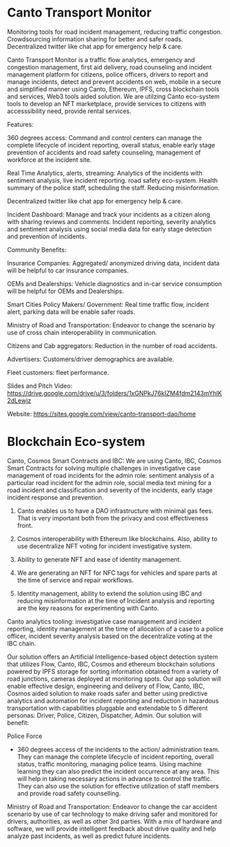 # Canto Transport Monitor

Monitoring tools for road incident management, reducing traffic congestion. Crowdsourcing information sharing for better and safer roads. Decentralized twitter like chat app for emergency help & care.

Canto Transport Monitor is a traffic flow analytics, emergency and congestion management, first aid delivery, road counseling and incident management platform for citizens, police officers, drivers to report and manage incidents, detect and prevent accidents on web, mobile in a secure and simplified manner using Canto, Ethereum, IPFS, cross blockchain tools and services, Web3 tools aided solution.  We are utilzing Canto eco-system tools to develop an NFT marketplace, provide services to citizens with accesssibility need, provide rental services.

Features:

360 degrees access: Command and control centers can manage the complete lifecycle of incident reporting, overall status, enable early stage prevention of accidents and road safety counseling, management of workforce at the incident site.

Real Time Analytics, alerts, streaming: Analytics of the incidents with sentiment analysis, live incident reporting. road safety eco-system. Health summary of the police staff, scheduling the staff. Reducing misinformation.

Decentralized twitter like chat app for emergency help & care.

Incident Dashboard: Manage and track your incidents as a citizen along with sharing reviews and comments. Incident reporting, severity analytics and sentiment analysis using social media data for early stage detection and prevention of incidents.



Community Benefits:

Insurance Companies: Aggregated/ anonymized driving data, incident data will be helpful to car insurance companies.

OEMs and Dealerships: Vehicle diagnostics and in-car service consumption will be helpful for OEMs and Dealerships.

Smart Cities Policy Makers/ Government: Real time traffic flow, incident alert, parking data will be enable safer roads.

Ministry of Road and Transportation: Endeavor to change the scenario by use of cross chain interoperability in communication.

Citizens and Cab aggregators: Reduction in the number of road accidents.

Advertisers: Customers/driver demographics are available.

Fleet customers: fleet performance.

Slides and Pitch Video: https://drive.google.com/drive/u/3/folders/1xGNPkJ76kIZM4fdm2143mYhlK2dLewjz

Website: https://sites.google.com/view/canto-transport-dao/home

# Blockchain Eco-system 

Canto, Cosmos Smart Contracts and IBC: We are using Canto, IBC, Cosmos Smart Contracts for solving multiple challenges in investigative case management of road incidents for the admin role: sentiment analysis of a particular road incident for the admin role, social media text mining for a road incident and classification and severity of the incidents, early stage incident response and prevention. 

1. Canto enables us to have a DAO infrastructure with minimal gas fees. That is very important both from the privacy and cost effectiveness front.

2. Cosmos interoperability with Ethereum like blockchains. Also, ability to use decentralize NFT voting for incident investigative system.

3. Ability to generate NFT and ease of identity management.

4. We are generating an NFT for NFC tags for vehicles and spare parts at the time of service and repair workflows.

5. Identity management, ability to extend the solution using IBC and reducing misinformation at the time of Incident analysis and reporting are the key reasons for experimenting with Canto.

Canto analytics tooling: investigative case management and incident reporting, identity management at the time of allocation of a case to a police officer, incident severity analysis based on the decentralize voting at the IBC chain.

Our solution offers an Artificial Intelligence-based object detection system that utilizes Flow, Canto, IBC, Cosmos and ethereum blockchain solutions powered by IPFS storage for sorting information obtained from a variety of road junctions, cameras deployed at monitoring spots. Our app solution will enable effective design, engineering and delivery of Flow, Canto, IBC, Cosmos aided solution to make roads safer and better using predictive analytics and automation for incident reporting and reduction in hazardous transportation with capabilities pluggable and extendable to 5 different personas: Driver, Police, Citizen, Dispatcher, Admin. Our solution will benefit: 

Police Force 
- 360 degrees access of the incidents to the action/ administration team. They can manage the complete lifecycle of incident reporting, overall status, traffic monitoring, managing police teams. Using machine learning they can also predict the incident occurrence at any area. This will help in taking necessary actions in advance to control the traffic. They can also use the solution for effective utilization of staff members and provide road safety counselling.

Ministry of Road and Transportation: Endeavor to change the car accident scenario by use of car technology to make driving safer and monitored for drivers, authorities, as well as other 3rd parties. With a mix of hardware and software, we will provide intelligent feedback about drive quality and help analyze past incidents, as well as predict future incidents.









